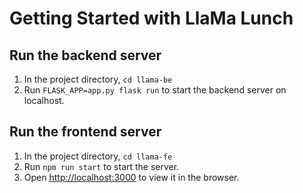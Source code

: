 # Getting Started with LlaMa Lunch

## Run the backend server

1. In the project directory, `cd llama-be`
2. Run `FLASK_APP=app.py flask run` to start the backend server on localhost.

## Run the frontend server

1. In the project directory, `cd llama-fe`
2. Run `npm run start` to start the server.
3. Open [http://localhost:3000](http://localhost:3000) to view it in the browser.
